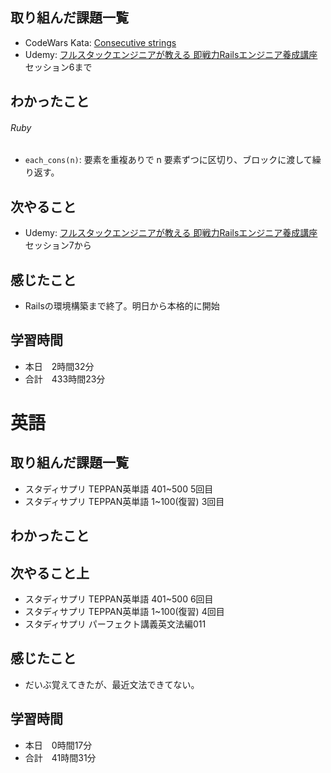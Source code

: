 ## 取り組んだ課題一覧
- CodeWars Kata: [Consecutive strings](https://www.codewars.com/kata/56a5d994ac971f1ac500003e/solutions/ruby)
- Udemy: [フルスタックエンジニアが教える 即戦力Railsエンジニア養成講座](https://www.udemy.com/course/rails-kj/?couponCode=ST22FS22724) セッション6まで
## わかったこと
###### Ruby
- `each_cons(n)`: 要素を重複ありで n 要素ずつに区切り、ブロックに渡して繰り返す。
## 次やること
- Udemy: [フルスタックエンジニアが教える 即戦力Railsエンジニア養成講座](https://www.udemy.com/course/rails-kj/?couponCode=ST22FS22724) セッション7から
## 感じたこと
- Railsの環境構築まで終了。明日から本格的に開始
## 学習時間
- 本日　2時間32分
- 合計　433時間23分


# 英語
## 取り組んだ課題一覧
- スタディサプリ TEPPAN英単語 401~500 5回目
- スタディサプリ TEPPAN英単語 1~100(復習) 3回目
## わかったこと
## 次やること上
- スタディサプリ TEPPAN英単語 401~500 6回目
- スタディサプリ TEPPAN英単語 1~100(復習) 4回目
- スタディサプリ パーフェクト講義英文法編011
## 感じたこと
- だいぶ覚えてきたが、最近文法できてない。
## 学習時間
- 本日　0時間17分
- 合計　41時間31分